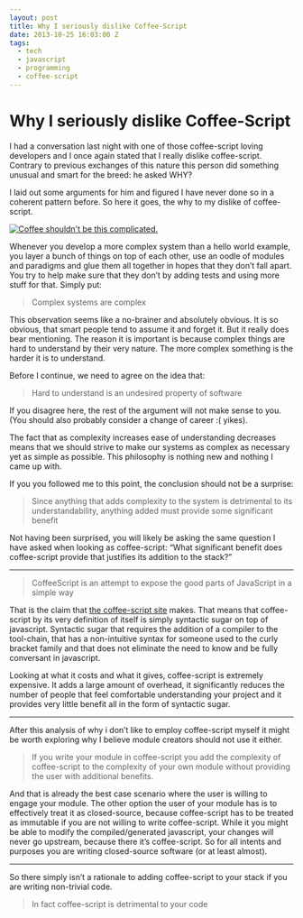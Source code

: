 ```yaml
---
layout: post
title: Why I seriously dislike Coffee-Script
date: 2013-10-25 16:03:00 Z
tags:
  - tech
  - javascript
  - programming
  - coffee-script
---
```

# Why I seriously dislike Coffee-Script

I had a conversation last night with one of those coffee-script loving developers and I once again stated that I really dislike coffee-script. Contrary to previous exchanges of this nature this person did something unusual and smart for the breed: he asked WHY?

I laid out some arguments for him and figured I have never done so in a coherent pattern before. So here it goes, the why to my dislike of coffee-script.

[![Coffee shouldn't be this complicated.](http://farm8.staticflickr.com/7230/7166762701_431362ba59_z.jpg)](http://www.flickr.com/photos/carnesaurus/7166762701/ "Coffee shouldn't be this complicated. by Carnesaurus, on Flickr")

Whenever you develop a more complex system than a hello world example, you layer a bunch of things on top of each other, use an oodle of modules and paradigms and glue them all together in hopes that they don’t fall apart. You try to help make sure that they don’t by adding tests and using more stuff for that. Simply put:

> Complex systems are complex

This observation seems like a no-brainer and absolutely obvious. It is so obvious, that smart people tend to assume it and forget it. But it really does bear mentioning. The reason it is important is because complex things are hard to understand by their very nature. The more complex something is the harder it is to understand.

Before I continue, we need to agree on the idea that:

> Hard to understand is an undesired property of software

If you disagree here, the rest of the argument will not make sense to you. (You should also probably consider a change of career :( yikes).

The fact that as complexity increases ease of understanding decreases means that we should strive to make our systems as complex as necessary yet as simple as possible. This philosophy is nothing new and nothing I came up with.

If you you followed me to this point, the conclusion should not be a surprise:

> Since anything that adds complexity to the system is detrimental to its understandability, anything added must provide some significant benefit

Not having been surprised, you will likely be asking the same question I have asked when looking as coffee-script: “What significant benefit does coffee-script provide that justifies its addition to the stack?”

* * *

> CoffeeScript is an attempt to expose the good parts of JavaScript in a simple way

That is the claim that [the coffee-script site](http://coffeescript.org) makes. That means that coffee-script by its very definition of itself is simply syntactic sugar on top of javascript. Syntactic sugar that requires the addition of a compiler to the tool-chain, that has a non-intuitive syntax for someone used to the curly bracket family and that does not eliminate the need to know and be fully conversant in javascript.

Looking at what it costs and what it gives, coffee-script is extremely expensive. It adds a large amount of overhead, it significantly reduces the number of people that feel comfortable understanding your project and it provides very little benefit all in the form of syntactic sugar.

* * *

After this analysis of why i don’t like to employ coffee-script myself it might be worth exploring why I believe module creators should not use it either.

> If you write your module in coffee-script you add the complexity of coffee-script to the complexity of your own module without providing the user with additional benefits.

And that is already the best case scenario where the user is willing to engage your module. The other option the user of your module has is to effectively treat it as closed-source, because coffee-script has to be treated as immutable if you are not willing to write coffee-script. While it you might be able to modify the compiled/generated javascript, your changes will never go upstream, because there it’s coffee-script. So for all intents and purposes you are writing closed-source software (or at least almost).

* * *

So there simply isn’t a rationale to adding coffee-script to your stack if you are writing non-trivial code.

> In fact coffee-script is detrimental to your code
